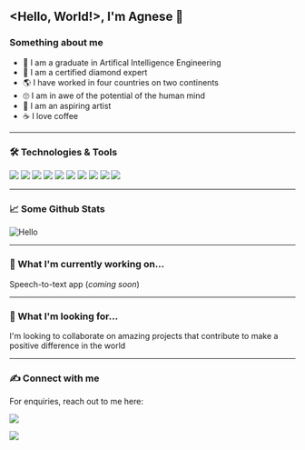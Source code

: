 ## <Hello, World!>, I'm Agnese 👋

<!--
**comicodex/comicodex** is a ✨ _special_ ✨ repository because its `README.md` (this file) appears on your GitHub profile.

Here are some ideas to get you started:

- 🔭 I’m currently working on ...
- 🌱 I’m currently learning ...
- 👯 I’m looking to collaborate on ...
- 🤔 I’m looking for help with ...
- 💬 Ask me about ...
- 📫 How to reach me: ...
- 😄 Pronouns: ...
- ⚡ Fun fact: ...
-->

### Something about me 

* 📃 I am a graduate in Artifical Intelligence Engineering
* 💎 I am a certified diamond expert
* 🌎 I have worked in four countries on two continents
* 🙄 I am in awe of the potential of the human mind
* 🎨 I am an aspiring artist
* ☕ I love coffee

---

### 🛠 Technologies & Tools

![](https://img.shields.io/badge/Python-informational?style=flat&logo=Python&logoColor=white&color=2bbc8a)
![](https://img.shields.io/badge/Numpy-informational?style=flat&logo=Numpy&logoColor=white&color=2bbc8a)
![](https://img.shields.io/badge/Pandas-informational?style=flat&logo=Pandas&logoColor=white&color=2bbc8a)
![](https://img.shields.io/badge/Jupyter-informational?style=flat&logo=Jupyter&logoColor=white&color=2bbc8a)
![](https://img.shields.io/badge/Pytorch-informational?style=flat&logo=Pytorch&logoColor=white&color=2bbc8a)
![](https://img.shields.io/badge/Tensorflow-informational?style=flat&logo=Tensorflow&logoColor=white&color=2bbc8a)
![](https://img.shields.io/badge/Scikitlearn-informational?style=flat&logo=Scikitlearn&logoColor=white&color=2bbc8a)
![](https://img.shields.io/badge/Opencv-informational?style=flat&logo=Opencv&logoColor=white&color=2bbc8a)
![](https://img.shields.io/badge/Flask-informational?style=flat&logo=Flask&logoColor=white&color=2bbc8a)
![](https://img.shields.io/badge/Heroku-informational?style=flat&logo=Heroku&logoColor=white&color=2bbc8a)

---

### 📈 Some Github Stats
![Hello](https://github-readme-stats.vercel.app/api?username=comicodex&show_icons=true&theme=cobalt)

---
### 🚧 What I'm currently working on...
Speech-to-text app (*coming soon*)

---
### 🦄 What I'm looking for...
I'm looking to collaborate on amazing projects that contribute to make a positive difference in the world

---

### ✍ Connect with me
For enquiries, reach out to me here:

<a href="mailto:comicodex9@gmail.com?subject=Github Contact">
    <img src="https://img.shields.io/badge/Gmail-informational?style=flat&logo=Gmail&logoColor=white&color=red">
  </a>

 [![](https://img.shields.io/badge/Linkedin-informational?style=flat&logo=Linkedin&logoColor=white&color=blue)](https://www.linkedin.com/in/agnese-navarro/)


